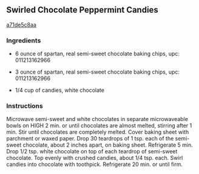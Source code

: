 ## Swirled Chocolate Peppermint Candies

[a71de5c8aa](http://www.kraftrecipes.com/recipes/swirled-chocolate-peppermint-candies-155668.aspx)

### Ingredients

 - 6 ounce of spartan, real semi-sweet chocolate baking chips, upc: 011213162966

 - 3 ounce of spartan, real semi-sweet chocolate baking chips, upc: 011213162966

 - 1/4 cup of candies, white chocolate

### Instructions

Microwave semi-sweet and white chocolates in separate microwaveable bowls on HIGH 2 min. or until chocolates are almost melted, stirring after 1 min. Stir until chocolates are completely melted. Cover baking sheet with parchment or waxed paper. Drop 30 teardrops of 1 tsp. each of the semi-sweet chocolate, about 2 inches apart, on baking sheet. Refrigerate 5 min. Drop 1/2 tsp. white chocolate on top of each teardrop of semi-sweet chocolate. Top evenly with crushed candies, about 1/4 tsp. each. Swirl candies into chocolate with toothpick. Refrigerate 20 min. or until firm.
